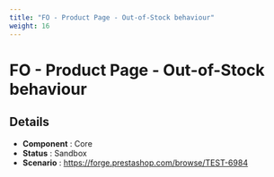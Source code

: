 ```yaml
---
title: "FO - Product Page - Out-of-Stock behaviour"
weight: 16
---
```


# FO - Product Page - Out-of-Stock behaviour
## Details
* **Component** : Core
* **Status** : Sandbox
* **Scenario** : https://forge.prestashop.com/browse/TEST-6984
